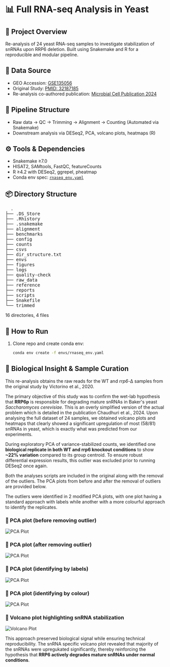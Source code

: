 # 📊 Full RNA-seq Analysis in Yeast

## 🧬 Project Overview
Re-analysis of 24 yeast RNA-seq samples to investigate stabilization of snRNAs upon RRP6 deletion. Built using Snakemake and R for a reproducible and modular pipeline.

## 📁 Data Source
- GEO Accession: [GSE135056](https://www.ncbi.nlm.nih.gov/geo/query/acc.cgi?acc=GSE135056)
- Original Study: [PMID: 32187185](https://www.ncbi.nlm.nih.gov/pubmed/32187185)
- Re-analysis co-authored publication: [Microbial Cell Publication 2024](https://doi.org/10.15698/mic2024.05.823)

## 🔧 Pipeline Structure
- Raw data → QC → Trimming → Alignment → Counting (Automated via Snakemake)
- Downstream analysis via DESeq2, PCA, volcano plots, heatmaps (R)

## ⚙️ Tools & Dependencies
- Snakemake ≥7.0  
- HISAT2, SAMtools, FastQC, featureCounts  
- R ≥4.2 with DESeq2, ggrepel, pheatmap  
- Conda env spec: [`rnaseq_env.yaml`](/envs/rnaseq_env.yaml)

## 📦 Directory Structure
<pre>
  .
├── .DS_Store
├── .Rhistory
├── .snakemake
├── alignment
├── benchmarks
├── config
├── counts
├── csvs
├── dir_structure.txt
├── envs
├── figures
├── logs
├── quality-check
├── raw_data
├── reference
├── reports
├── scripts
├── Snakefile
└── trimmed
</pre>

16 directories, 4 files


## 🚀 How to Run
1. Clone repo and create conda env:
   ```bash
   conda env create -f envs/rnaseq_env.yaml

## 🧠 Biological Insight & Sample Curation

This re-analysis obtains the raw reads for the WT and *rrp6*-Δ samples from the original study by Victorino et al., 2020.

The primary objective of this study was to confirm the wet-lab hypothesis that **RRP6p** is responsible for degrading mature snRNAs in Baker's yeast *Saccharomyces cerevisiae*. This is an overly simplified version of the actual problem which is detailed in the publication Chaudhuri et al., 2024. Upon analysing the full dataset of 24 samples, we obtained volcano plots and heatmaps that clearly showed a significant upregulation of most (58/81) snRNAs in yeast, which is exactly what was predicted from our experiments.

During exploratory PCA of variance-stabilized counts, we identified one **biological replicate in both WT and rrp6 knockout conditions** to show **~22% variation** compared to its group centroid. To ensure robust differential expression results, this outlier was excluded prior to running DESeq2 once again.

Both the analyses scripts are included in the original along with the removal of the outliers. The PCA plots from before and after the removal of outliers are provided below.

The outliers were identified in 2 modified PCA plots, with one plot having a standard approach with labels while another with a more colourful approach to identify the replicates.

### 🔬 PCA plot (before removing outlier)
![PCA Plot](/figures/PCA_with_outliers.jpg)

### 🔬 PCA plot (after removing outlier)
![PCA Plot](/figures/PCA_3_reps.jpg)

### 🔬 PCA plot (identifying by labels)
![PCA Plot](/figures/PCA_labelled_reps.jpg)

### 🔬 PCA plot (identifying by colour)
![PCA Plot](/figures/PCA_identify_reps.jpg)

### 🌋 Volcano plot highlighting snRNA stabilization
![Volcano Plot](/figures/Volcano_snR_only.jpg)

This approach preserved biological signal while ensuring technical reproducibility. The snRNA specific volcano plot revealed that majority of the snRNAs were upregukated significantly, thereby reinforcing the hypothesis that **RRP6 actively degrades mature snRNAs under normal conditions**.


